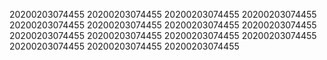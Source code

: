 20200203074455
20200203074455
20200203074455
20200203074455
20200203074455
20200203074455
20200203074455
20200203074455
20200203074455
20200203074455
20200203074455
20200203074455
20200203074455
20200203074455
20200203074455
